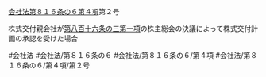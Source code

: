 [会社法第８１６条の６第４項](会社法＿＿＿＿第８１６条の６第４項)第２号

株式交付親会社が[第八百十六条の三第一項](会社法＿＿＿＿第８１６条の３第１項)の株主総会の決議によって株式交付計画の承認を受けた場合


#会社法
#会社法/第８１６条の６
#会社法/第８１６条の６/第４項
#会社法/第８１６条の６/第４項/第２号

